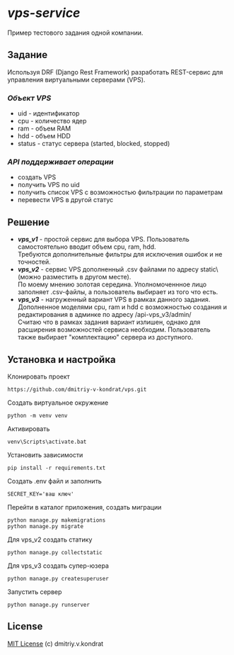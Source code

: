 # ***vps-service***
Пример тестового задания одной компании.
## Задание
Используя DRF (Django Rest Framework) разработать REST-сервис для управления виртуальными серверами (VPS).  
### ***Объект VPS***
- uid - идентификатор
- cpu - количество ядер
- ram - объем RAM
- hdd - объем HDD
- status - статус сервера (started, blocked, stopped)  
### ***API поддерживает операции***
- создать VPS
- получить VPS по uid
- получить список VPS с возможностью фильтрации по параметрам
- перевести VPS в другой статус
## Решение
- ***vps_v1*** - простой сервис для выбора VPS. Пользователь самостоятельно вводит объем cpu, ram, hdd.  
Требуются дополнительные фильтры для исключения ошибок и не точностей.
- ***vps_v2*** - сервис VPS дополненный .csv файлами по адресу static\ (можно разместить в другом месте).  
По моему мнению золотая середина. Уполномоченнное лицо заполняет .csv-файлы, а пользователь выбирает из того что есть.  
- ***vps_v3*** - нагруженный вариант VPS в рамках данного задания. Дополненное моделями cpu, ram и hdd с возможностью создания
 и редактирования в админке по адресу /api-vps_v3/admin/  
Считаю что в рамках задания вариант излишен, однако для расширения возможностей сервиса необходим. Пользователь также выбирает 
"комплектацию" сервера из доступного.

## Установка и настройка
Клонировать проект
```
https://github.com/dmitriy-v-kondrat/vps.git
```
Создать виртуальное окружение
```
python -m venv venv
```
Активировать
```
venv\Scripts\activate.bat
```
Установить зависимости
```
pip install -r requirements.txt
```
Создать .env файл и заполнить
```
SECRET_KEY='ваш ключ'
```
Перейти в каталог приложения, создать миграции
```
python manage.py makemigrations
python manage.py migrate
```
Для vps_v2 создать статику
```
python manage.py collectstatic
```
Для vps_v3 создать супер-юзера
```
python manage.py createsuperuser
```
Запустить сервер
```
python manage.py runserver
```

## License
[MIT License](LICENSE.md) (c) dmitriy.v.kondrat
